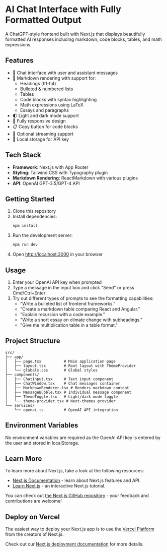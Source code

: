 # AI Chat Interface with Fully Formatted Output

A ChatGPT-style frontend built with Next.js that displays beautifully formatted AI responses including markdown, code blocks, tables, and math expressions.

## Features

- 💬 Chat interface with user and assistant messages
- 📝 Markdown rendering with support for:
  - Headings (h1-h4)
  - Bulleted & numbered lists
  - Tables
  - Code blocks with syntax highlighting
  - Math expressions using LaTeX
  - Essays and paragraphs
- 🌓 Light and dark mode support
- 📱 Fully responsive design
- 📋 Copy button for code blocks
- 🔄 Optional streaming support
- 🔐 Local storage for API key

## Tech Stack

- **Framework**: Next.js with App Router
- **Styling**: Tailwind CSS with Typography plugin
- **Markdown Rendering**: ReactMarkdown with various plugins
- **API**: OpenAI GPT-3.5/GPT-4 API

## Getting Started

1. Clone this repository
2. Install dependencies:
   ```bash
   npm install
   ```
3. Run the development server:
   ```bash
   npm run dev
   ```
4. Open [http://localhost:3000](http://localhost:3000) in your browser

## Usage

1. Enter your OpenAI API key when prompted
2. Type a message in the input box and click "Send" or press Cmd/Ctrl+Enter
3. Try out different types of prompts to see the formatting capabilities:
   - "Write a bulleted list of frontend frameworks."
   - "Create a markdown table comparing React and Angular."
   - "Explain recursion with a code example."
   - "Write a short essay on climate change with subheadings."
   - "Give me multiplication table in a table format."

## Project Structure

```
src/
├── app/
│   ├── page.tsx          # Main application page
│   ├── layout.tsx        # Root layout with ThemeProvider
│   └── globals.css       # Global styles
├── components/
│   ├── ChatInput.tsx     # Text input component
│   ├── ChatWindow.tsx    # Chat messages container
│   ├── MarkdownRenderer.tsx # Renders markdown content
│   ├── MessageBubble.tsx # Individual message component
│   ├── ThemeToggle.tsx   # Light/dark mode toggle
│   └── theme-provider.tsx # Next-themes provider
└── services/
    └── openai.ts         # OpenAI API integration
```

## Environment Variables

No environment variables are required as the OpenAI API key is entered by the user and stored in localStorage.

## Learn More

To learn more about Next.js, take a look at the following resources:

- [Next.js Documentation](https://nextjs.org/docs) - learn about Next.js features and API.
- [Learn Next.js](https://nextjs.org/learn) - an interactive Next.js tutorial.

You can check out [the Next.js GitHub repository](https://github.com/vercel/next.js) - your feedback and contributions are welcome!

## Deploy on Vercel

The easiest way to deploy your Next.js app is to use the [Vercel Platform](https://vercel.com/new?utm_medium=default-template&filter=next.js&utm_source=create-next-app&utm_campaign=create-next-app-readme) from the creators of Next.js.

Check out our [Next.js deployment documentation](https://nextjs.org/docs/app/building-your-application/deploying) for more details.
